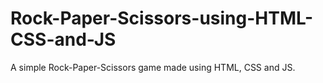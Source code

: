 # Rock-Paper-Scissors-using-HTML-CSS-and-JS
A simple Rock-Paper-Scissors game made using HTML, CSS and JS.
